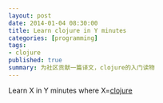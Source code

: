 ```yaml
---
layout: post
date: 2014-01-04 08:30:00
title: Learn clojure in Y minutes
categories: [programming]
tags: 
- clojure
published: true
summary: 为社区贡献一篇译文，clojure的入门读物
---
```

Learn X in Y minutes
where X=[clojure](http://learnxinyminutes.com/docs/zh-cn/clojure-cn/)

